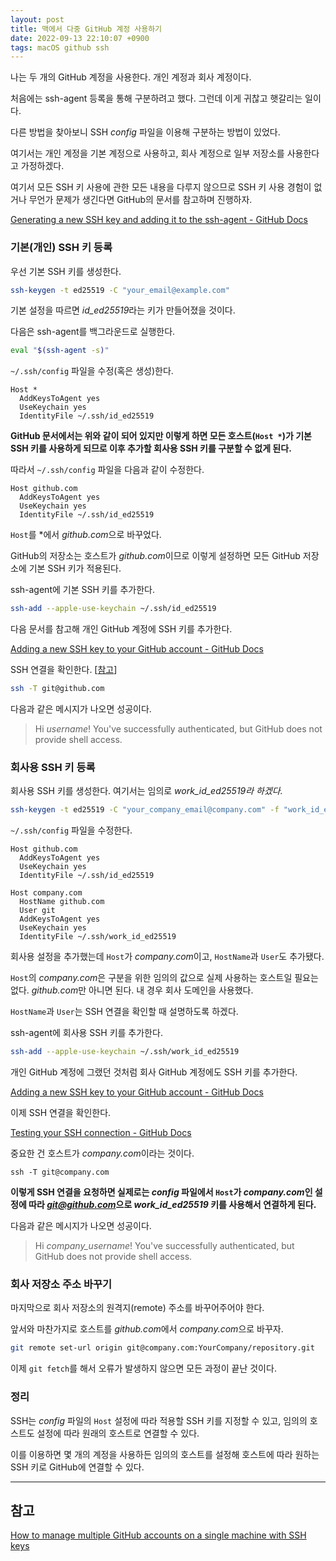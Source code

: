 ```yaml
---
layout: post
title: 맥에서 다중 GitHub 계정 사용하기
date: 2022-09-13 22:10:07 +0900
tags: macOS github ssh
---
```


나는 두 개의 GitHub 계정을 사용한다. 개인 계정과 회사 계정이다.

처음에는 ssh-agent 등록을 통해 구분하려고 했다. 그런데 이게 귀찮고 햇갈리는 일이다.

다른 방법을 찾아보니 SSH _config_ 파일을 이용해 구분하는 방법이 있었다.

여기서는 개인 계정을 기본 계정으로 사용하고, 회사 계정으로 일부 저장소를 사용한다고 가정하겠다.

여기서 모든 SSH 키 사용에 관한 모든 내용을 다루지 않으므로 SSH 키 사용 경험이 없거나 무언가 문제가 생긴다면 GitHub의 문서를 참고하며 진행하자.

[Generating a new SSH key and adding it to the ssh-agent - GitHub Docs](https://docs.github.com/en/authentication/connecting-to-github-with-ssh/generating-a-new-ssh-key-and-adding-it-to-the-ssh-agent)

### 기본(개인) SSH 키 등록

우선 기본 SSH 키를 생성한다.

```Bash
ssh-keygen -t ed25519 -C "your_email@example.com"
```

기본 설정을 따르면 *id_ed25519*라는 키가 만들어졌을 것이다.

다음은 ssh-agent를 백그라운드로 실행한다.

```Bash
eval "$(ssh-agent -s)"
```

`~/.ssh/config` 파일을 수정(혹은 생성)한다.

```plaintext
Host *
  AddKeysToAgent yes
  UseKeychain yes
  IdentityFile ~/.ssh/id_ed25519
```

**GitHub 문서에서는 위와 같이 되어 있지만 이렇게 하면 모든 호스트(`Host *`)가 기본 SSH 키를 사용하게 되므로 이후 추가할 회사용 SSH 키를 구분할 수 없게 된다.**

따라서 `~/.ssh/config` 파일을 다음과 같이 수정한다.

```plaintext
Host github.com
  AddKeysToAgent yes
  UseKeychain yes
  IdentityFile ~/.ssh/id_ed25519
```

`Host`를 \*에서 *github.com*으로 바꾸었다.

GitHub의 저장소는 호스트가 *github.com*이므로 이렇게 설정하면 모든 GitHub 저장소에 기본 SSH 키가 적용된다.

ssh-agent에 기본 SSH 키를 추가한다.

```Bash
ssh-add --apple-use-keychain ~/.ssh/id_ed25519
```

다음 문서를 참고해 개인 GitHub 계정에 SSH 키를 추가한다.

[Adding a new SSH key to your GitHub account - GitHub Docs](https://docs.github.com/en/authentication/connecting-to-github-with-ssh/adding-a-new-ssh-key-to-your-github-account)

SSH 연결을 확인한다. [[참고](https://docs.github.com/en/authentication/connecting-to-github-with-ssh/testing-your-ssh-connection)]

```Bash
ssh -T git@github.com
```

다음과 같은 메시지가 나오면 성공이다.

> Hi _username_! You've successfully authenticated, but GitHub does not provide shell access.

### 회사용 SSH 키 등록

회사용 SSH 키를 생성한다.
여기서는 임의로 _work_id_ed25519라 하겠다._

```Bash
ssh-keygen -t ed25519 -C "your_company_email@company.com" -f "work_id_ed25519"
```

`~/.ssh/config` 파일을 수정한다.

```plaintext
Host github.com
  AddKeysToAgent yes
  UseKeychain yes
  IdentityFile ~/.ssh/id_ed25519

Host company.com
  HostName github.com
  User git
  AddKeysToAgent yes
  UseKeychain yes
  IdentityFile ~/.ssh/work_id_ed25519
```

회사용 설정을 추가했는데 `Host`가 *company.com*이고, `HostName`과 `User`도 추가됐다.

`Host`의 *company.com*은 구분을 위한 임의의 값으로 실제 사용하는 호스트일 필요는 없다. *github.com*만 아니면 된다. 내 경우 회사 도메인을 사용했다.

`HostName`과 `User`는 SSH 연결을 확인할 때 설명하도록 하겠다.

ssh-agent에 회사용 SSH 키를 추가한다.

```Bash
ssh-add --apple-use-keychain ~/.ssh/work_id_ed25519
```

개인 GitHub 계정에 그랬던 것처럼 회사 GitHub 계정에도 SSH 키를 추가한다.

[Adding a new SSH key to your GitHub account - GitHub Docs](https://docs.github.com/en/authentication/connecting-to-github-with-ssh/adding-a-new-ssh-key-to-your-github-account)

이제 SSH 연결을 확인한다.

[Testing your SSH connection - GitHub Docs](https://docs.github.com/en/authentication/connecting-to-github-with-ssh/testing-your-ssh-connection)

중요한 건 호스트가 *company.com*이라는 것이다.

```other
ssh -T git@company.com
```

**이렇게 SSH 연결을 요청하면 실제로는 _config_ 파일에서 `Host`가 *company.com*인 설정에 따라 *git@github.com*으로 _work_id_ed25519_ 키를 사용해서 연결하게 된다.**

다음과 같은 메시지가 나오면 성공이다.

> Hi _company_username_! You've successfully authenticated, but GitHub does not provide shell access.

### 회사 저장소 주소 바꾸기

마지막으로 회사 저장소의 원격지(remote) 주소를 바꾸어주어야 한다.

앞서와 마찬가지로 호스트를 *github.com*에서 *company.com*으로 바꾸자.

```Bash
git remote set-url origin git@company.com:YourCompany/repository.git
```

이제 `git fetch`를 해서 오류가 발생하지 않으면 모든 과정이 끝난 것이다.

### 정리

SSH는 _config_ 파일의 `Host` 설정에 따라 적용할 SSH 키를 지정할 수 있고, 임의의 호스트도 설정에 따라 원래의 호스트로 연결할 수 있다.

이를 이용하면 몇 개의 계정을 사용하든 임의의 호스트를 설정해 호스트에 따라 원하는 SSH 키로 GitHub에 연결할 수 있다.

---

## 참고

[How to manage multiple GitHub accounts on a single machine with SSH keys](https://www.freecodecamp.org/news/manage-multiple-github-accounts-the-ssh-way-2dadc30ccaca/)

